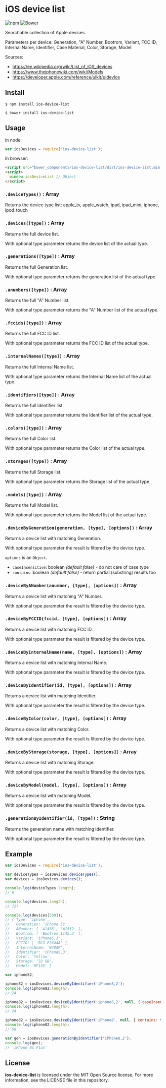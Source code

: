 # iOS device list

[![npm](https://img.shields.io/npm/v/ios-device-list.svg)](https://www.npmjs.com/package/ios-device-list)
[![Bower](https://img.shields.io/bower/v/ios-device-list.svg)](http://bower.io/search/?q=ios-device-list)

Searchable collection of Apple devices.

Parameters per device:
Generation, "A" Number, Bootrom, Variant, FCC ID, Internal Name, Identifier, Case Material, Color, Storage, Model

Sources:
- https://en.wikipedia.org/wiki/List_of_iOS_devices
- https://www.theiphonewiki.com/wiki/Models
- https://developer.apple.com/reference/uikit/uidevice

## Install

```
$ npm install ios-device-list
```

```
$ bower install ios-device-list
```

## Usage

In node:

```js
var iosDevices = require('ios-device-list');
```

In browser:

```html
<script src="bower_components/ios-device-list/dist/ios-device-list.min.js"></script>
<script>
  window.iosDeviceList // Object
</script>
```

### `.deviceTypes()` : Array

Returns the device type list: apple_tv, apple_watch, ipad, ipad_mini, iphone, ipod_touch

### `.devices([type])` : Array

Returns the full device list.

With optional type parameter returns the device list of the actual type.

### `.generations([type])` : Array

Returns the full Generation list.

With optional type parameter returns the generation list of the actual type.

### `.anumbers([type])` : Array

Returns the full "A" Number list.

With optional type parameter returns the "A" Number list of the actual type.

### `.fccids([type])` : Array

Returns the full FCC ID list.

With optional type parameter returns the FCC ID list of the actual type.

### `.internalNames([type])` : Array

Returns the full Internal Name list.

With optional type parameter returns the Internal Name list of the actual type.

### `.identifiers([type])` : Array

Returns the full Identifier list.

With optional type parameter returns the Identifier list of the actual type.

### `.colors([type])` : Array

Returns the full Color list.

With optional type parameter returns the Color list of the actual type.

### `.storages([type])` : Array

Returns the full Storage list.

With optional type parameter returns the Storage list of the actual type.

### `.models([type])` : Array

Returns the full Model list.

With optional type parameter returns the Model list of the actual type.

### `.deviceByGeneration(generation, [type], [options])` : Array

Returns a device list with matching Generation.

With optional type parameter the result is filtered by the device type.

`options` is an `Object`.
- `caseInsensitive`: boolean *(default false)* - do not care of case type
- `contains`: boolean *(default false)* - return partial (substring) results too


### `.deviceByANumber(anumber, [type], [options])` : Array

Returns a device list with matching "A" Number.

With optional type parameter the result is filtered by the device type.


### `.deviceByFCCID(fccid, [type], [options])` : Array

Returns a device list with matching FCC ID.

With optional type parameter the result is filtered by the device type.


### `.deviceByInternalName(name, [type], [options])` : Array

Returns a device list with matching Internal Name.

With optional type parameter the result is filtered by the device type.


### `.deviceByIdentifier(id, [type], [options])` : Array

Returns a device list with matching Identifier.

With optional type parameter the result is filtered by the device type.


### `.deviceByColor(color, [type], [options])` : Array

Returns a device list with matching Color.

With optional type parameter the result is filtered by the device type.


### `.deviceByStorage(storage, [type], [options])` : Array

Returns a device list with matching Storage.

With optional type parameter the result is filtered by the device type.


### `.deviceByModel(model, [type], [options])` : Array

Returns a device list with matching Model.

With optional type parameter the result is filtered by the device type.


### `.generationByIdentifier(id, [type])` : String

Returns the generation name with matching Identifier.

With optional type parameter the result is filtered by the device type.


## Example

```js
var iosDevices = require('ios-device-list');

var deviceTypes = iosDevices.deviceTypes();
var devices = iosDevices.devices();

console.log(deviceTypes.length);
// 6

console.log(devices.length);
// 727

console.log(devices[500]);
// { Type: 'iphone',
//   Generation: 'iPhone 5c',
//   ANumber: [ 'A1456', 'A1532' ],
//   Bootrom: [ 'Bootrom 1145.3' ],
//   Variant: 'iPhone5,3',
//   FCCID: [ 'BCG‑E2644A' ],
//   InternalName: 'N48AP',
//   Identifier: 'iPhone5,3',
//   Color: 'Yellow',
//   Storage: '32 GB',
//   Model: 'MF135' }

var iphone82;

iphone82 = iosDevices.deviceByIdentifier('iPhone8,2');
console.log(iphone82.length);
// 24

iphone82 = iosDevices.deviceByIdentifier('iphone8,2', null, { caseInsensitive: true });
console.log(iphone82.length);
// 24

iphone82 = iosDevices.deviceByIdentifier('iPhone8', null, { contains: true });
console.log(iphone82.length);
// 56

var gen = iosDevices.generationByIdentifier('iPhone8,2');
console.log(gen);
// 'iPhone 6s Plus'

```


## License

**ios-device-list** is licensed under the MIT Open Source license. For more information, see the LICENSE file in this repository.
